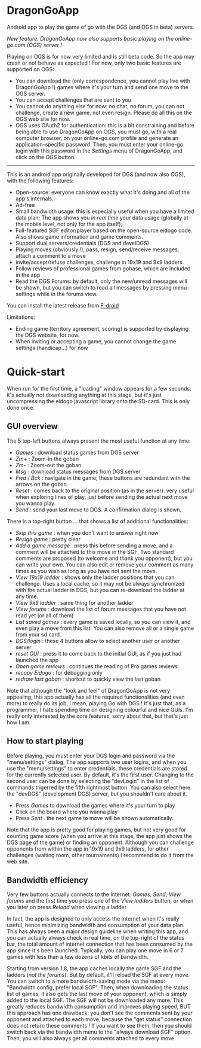DragonGoApp
===========

Android app to play the game of go with the DGS (and OGS in beta) servers.

*New feature: DragonGoApp now also supports basic playing on the online-go.com (OGS) server !*

Playing on OGS is for now very limited and is still beta code.
So the app may crash or not behave as expected !
For now, only two basic features are supported on OGS:

* You can download the (only correspondence, you cannot play live with DragonGoApp !) games where it's your turn and send one move to the OGS server.
* You can accept challenges that are sent to you
* You cannot do anything else for now: no chat, no forum, you can not
challenge, create a new game, not even resign. Please do all this on the OGS web site for now.
* OGS uses OAuth2 for authentication: this is a bit constraining and before being able to use DragonGoApp on OGS, you must go, with a real computer browser, on your online-go.com profile and generate an application-specific password. Then, you must enter your online-go login with this password in the *Settings* menu of DragonGoApp, and click on the *OGS* button.

-------------

This is an android app originally developed for DGS (and now also OGS), with the following features:

* Open-source: everyone can know exactly what it's doing and all of the app's internals.
* Ad-free
* Small bandwidth usage: this is especially useful when you have a limited data plan; The app shows you *in real time* your data usage (globally at the mobile level, not only for the app itself);
* Full-featured SGF editor/player based on the open-source eidogo code. Also shows game information and game comments.
* Support dual servers/credentials (DGS and develDGS)
* Playing moves (obviously !), pass, resign, send/receive messages, attach a comment to a move
* invite/accept/refuse challenges, challenge in 19x19 and 9x9 ladders
* Follow reviews of professional games from gobase, which are included in the app
* Read the DGS Forums: by default, only the new/unread messages will be shown, but you can switch to read all messages by pressing menu-settings while in the forums view.

You can install the latest release from [F-droid](https://f-droid.org/repository/browse/?fdfilter=dragongoapp&fdid=fr.xtof54.dragonGoApp)

Limitations:

* Ending game (territory agreement, scoring) is supported by displaying the DGS website, for now.
* When inviting or accepting a game, you cannot change the game settings (handicap...) for now

Quick-start
===========

When run for the first time, a "loading" window appears for a few seconds: it's actually not downloading anything at this stage,
but it's just uncompressing the eidogo javascript library onto the SD-card. This is only done once.

GUI overview
------------

The 5 top-left buttons always present the most useful function at any time:

* *Games* : download status games from DGS server
* *Zm+* : Zoom-in the goban
* *Zm-* : Zoom-out the goban
* *Msg* : download status messages from DGS server
* *Fwd* / *Bck* : navigate in the game; these buttons are redundant with the arrows on the goban.
* *Reset* : comes back to the original position (as in the server): very useful when exploring lines of play, just before sending the actual next move you wanna play.
* *Send* : send your last move to DGS. A confirmation dialog is shown.

There is a top-right button *...* that shows a list of additional functionalities:

* *Skip this game* : when you don't want to answer right now
* *Resign game* : pretty clear
* *Add a game message* : press this before sending a move, and a comment will be attached to this move in the SGF. Two standard comments are proposed (to welcome and thank you opponent), but you can write your own. You can also edit or remove your comment as many times as you wish as long as you have not sent the move.
* *View 19x19 ladder* : shows only the ladder positions that you can challenge. Uses a local cache, so it may not be always synchronized with the actual ladder in DGS, but you can re-download the ladder at any time.
* *View 9x9 ladder* : same thing for another ladder
* *View forums* : download the list of forum messages that you have not read yet (or all of them)
* *List saved games* : every game is saved locally, so you can view it, and even play a move from this list. You can also remove all or a single game from your sd card.
* *DGS/login* : these 4 buttons allow to select another user or another server
* *reset GUI* : press it to come back to the initial GUI, as if you just had launched the app
* *Open game reviews* : continues the reading of Pro games reviews
* *recopy Eidogo* : for debugging only
* *redraw last goban* : shortcut to quickly view the last goban
 

Note that although the "look and feel" of DragonGoApp is not very appealing,
this app actually has all the required functionalities (and even more) to really do its job, I mean, playing Go with DGS !
It's just that, as a programmer, I hate spending time on designing colourful and nice GUIs. I'm really only interested by the
core features, sorry about that, but that's just how I am.

How to start playing
--------------------

Before playing, you must enter your DGS login and password via the "menu/settings" dialog. The app supports two user logins, and when you
use the "menu/settings" to enter credentials, these credentials are stored for the currently selected user. By default, it's the first
user. Changing to the second user can be done by selecting the "devLogin" in the list of commands trigerred by the fifth rightmost button.
You can also select here the "devDGS" (development DGS) server, but you shouldn't care about it.

* Press *Games* to download the games where it's your turn to play
* Click on the board where you wanna play
* Press *Sent* . the next game to move will be shown automatically.

Note that the app is pretty good for playing games, but not very good for counting game score (when you arrive at this stage, the app
just shows the DGS page of the game) or finding an opponent. 
Although you can challenge opponents from within the app in 19x19 and 9x9 ladders, for other challenges (waiting room, other tournaments)
I recommend to do it from the web site.

Bandwidth efficiency
--------------------

Very few buttons actually connects to the Internet: *Games*, *Send*, *View forums* and the first time you press one of the *View ladders* button, or when you later on press *Reload* when viewing a ladder.

In fact, the app is designed to
only access the Internet when it's really useful, hence minimizing bandwidth and consumption of your data plan. This has always been
a major design guideline when writing this app, and you can actually always check in real time, on the top-right of the status bar, the
total amount of internet connection that has been consumed by the app since it's been launched. Typically, you can play one move in 6 or 7 games with less than a few dozens of kbits of bandwidth.

Starting from version 1.8, the app caches locally the game SGF and the ladders (*not the forums*).
But by default, it'll reload the SGF at every move.
You can switch to a more bandwidth-saving mode via the menu: "Bandwidth config, prefer local SGF".
Then, when downloading the status list of games, it also gets the last move of your opponent, which is simply added to the local SGF.
The SGF will not be downloaded any more.
This greatly reduces bandwidth consumption and improves playing speed, BUT this approach has one drawback: you don't see the comments
sent by your opponent and attached to each move, because the "get status" connection does not return these comments ! 
If you want to see them, then you should switch back via the bandwidth menu to the "always download SGF" option.
Then, you will also always get all comments attached to every move.


